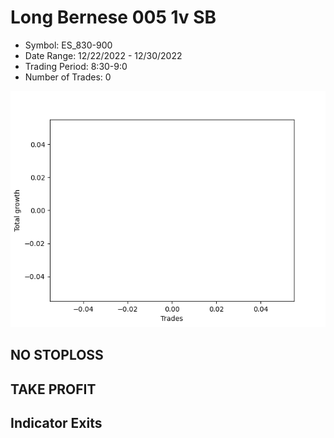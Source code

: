 # Long Bernese 005 1v SB 
- Symbol: ES_830-900
- Date Range: 12/22/2022 - 12/30/2022
- Trading Period: 8:30-9:0
- Number of Trades: 0

![Plot](LongBernese0051vSBES_830-900.png)
## NO STOPLOSS














## TAKE PROFIT











## Indicator Exits

